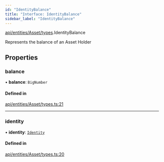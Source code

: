 ```yaml
---
id: "IdentityBalance"
title: "Interface: IdentityBalance"
sidebar_label: "IdentityBalance"
---
```


[api/entities/Asset/types](../../../../../../modules/API/Entities/Asset/Types/Types.md).IdentityBalance

Represents the balance of an Asset Holder

## Properties

### balance

• **balance**: `BigNumber`

#### Defined in

[api/entities/Asset/types.ts:21](https://github.com/PolymeshAssociation/polymesh-sdk/blob/31fdce23/src/api/entities/Asset/types.ts#L21)

___

### identity

• **identity**: [`Identity`](../../../../../../classes/API/Entities/Identity/Identity.md)

#### Defined in

[api/entities/Asset/types.ts:20](https://github.com/PolymeshAssociation/polymesh-sdk/blob/31fdce23/src/api/entities/Asset/types.ts#L20)
